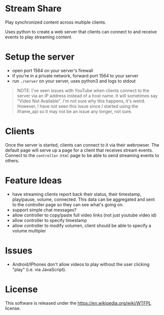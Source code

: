 # Stream Share

Play synchronized content across multiple clients.

Uses python to create a web server that clients can connect to and receive events to play streaming content.

# Setup the server

* open port 1564 on your server's firewall
* if you're in a private network, forward port 1564 to your server
* run `./server` on your server, uses python3 and logs to stdout

> NOTE: I've seen issues with YouTube when clients connect to the server via an IP address instead of a host name.  It will sometimes say "Video Not Available".  I'm not sure why this happens, it's weird.  However, I have not seen this issue since I started using the iframe_api so it may not be an issue any longer, not sure.

# Clients

Once the server is started, clients can connect to it via their webrowser.  The default page will serve up a page for a client that receives stream events.  Connect to the `controller.html` page to be able to send streaming events to others.

# Feature Ideas

* have streaming clients report back their status, their timestamp, play/pause, volume, connected.  This data can be aggregated and sent to the controller page so they can see what's going on.
* support simple chat messages?
* allow controller to copy/paste full video links (not just youtube video id)
* allow controller to specify timestamp
* allow controller to modify volumen, client should be able to specify a volume multipler

# Issues

* Android/IPhones don't allow videos to play without the user clicking "play" (i.e. via JavaScript).

# License

This software is released under the https://en.wikipedia.org/wiki/WTFPL license.
